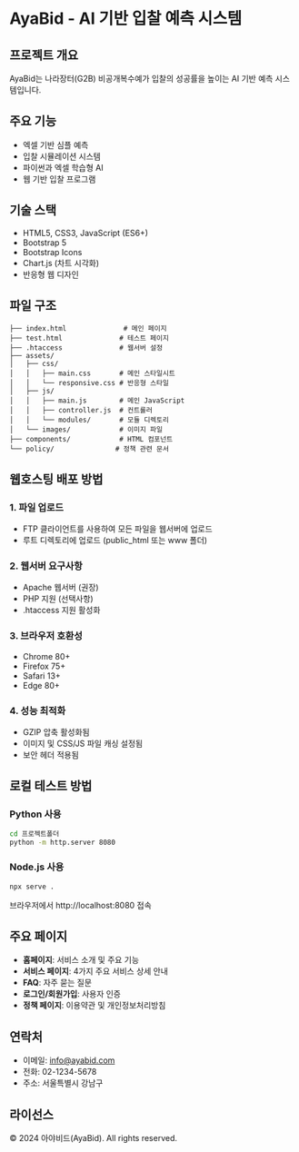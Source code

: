 # AyaBid - AI 기반 입찰 예측 시스템

## 프로젝트 개요
AyaBid는 나라장터(G2B) 비공개복수예가 입찰의 성공률을 높이는 AI 기반 예측 시스템입니다.

## 주요 기능
- 엑셀 기반 심플 예측
- 입찰 시뮬레이션 시스템  
- 파이썬과 엑셀 학습형 AI
- 웹 기반 입찰 프로그램

## 기술 스택
- HTML5, CSS3, JavaScript (ES6+)
- Bootstrap 5
- Bootstrap Icons
- Chart.js (차트 시각화)
- 반응형 웹 디자인

## 파일 구조
```
├── index.html              # 메인 페이지
├── test.html              # 테스트 페이지
├── .htaccess              # 웹서버 설정
├── assets/
│   ├── css/
│   │   ├── main.css       # 메인 스타일시트
│   │   └── responsive.css # 반응형 스타일
│   ├── js/
│   │   ├── main.js        # 메인 JavaScript
│   │   ├── controller.js  # 컨트롤러
│   │   └── modules/       # 모듈 디렉토리
│   └── images/            # 이미지 파일
├── components/            # HTML 컴포넌트
└── policy/               # 정책 관련 문서
```

## 웹호스팅 배포 방법

### 1. 파일 업로드
- FTP 클라이언트를 사용하여 모든 파일을 웹서버에 업로드
- 루트 디렉토리에 업로드 (public_html 또는 www 폴더)

### 2. 웹서버 요구사항
- Apache 웹서버 (권장)
- PHP 지원 (선택사항)
- .htaccess 지원 활성화

### 3. 브라우저 호환성
- Chrome 80+
- Firefox 75+
- Safari 13+
- Edge 80+

### 4. 성능 최적화
- GZIP 압축 활성화됨
- 이미지 및 CSS/JS 파일 캐싱 설정됨
- 보안 헤더 적용됨

## 로컬 테스트 방법

### Python 사용
```bash
cd 프로젝트폴더
python -m http.server 8080
```

### Node.js 사용
```bash
npx serve .
```

브라우저에서 http://localhost:8080 접속

## 주요 페이지
- **홈페이지**: 서비스 소개 및 주요 기능
- **서비스 페이지**: 4가지 주요 서비스 상세 안내
- **FAQ**: 자주 묻는 질문
- **로그인/회원가입**: 사용자 인증
- **정책 페이지**: 이용약관 및 개인정보처리방침

## 연락처
- 이메일: info@ayabid.com
- 전화: 02-1234-5678
- 주소: 서울특별시 강남구

## 라이선스
© 2024 아야비드(AyaBid). All rights reserved.